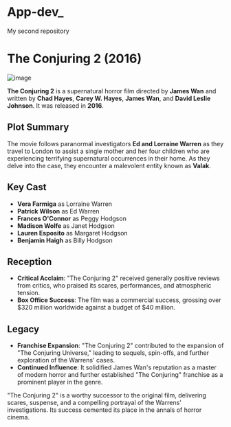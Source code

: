 # App-dev_
My second repository
# The Conjuring 2 (2016)

![image](https://github.com/Angineli/App-dev_/assets/169481997/01a0d77e-7da5-4072-94ee-9b9cf4fb1f21)

**The Conjuring 2** is a supernatural horror film directed by **James Wan** and written by **Chad Hayes**, **Carey W. Hayes**, **James Wan**, and **David Leslie Johnson**. It was released in **2016**.

## Plot Summary
The movie follows paranormal investigators **Ed and Lorraine Warren** as they travel to London to assist a single mother and her four children who are experiencing terrifying supernatural occurrences in their home. As they delve into the case, they encounter a malevolent entity known as **Valak**.

## Key Cast
- **Vera Farmiga** as Lorraine Warren
- **Patrick Wilson** as Ed Warren
- **Frances O'Connor** as Peggy Hodgson
- **Madison Wolfe** as Janet Hodgson
- **Lauren Esposito** as Margaret Hodgson
- **Benjamin Haigh** as Billy Hodgson

## Reception
- **Critical Acclaim**: "The Conjuring 2" received generally positive reviews from critics, who praised its scares, performances, and atmospheric tension.
- **Box Office Success**: The film was a commercial success, grossing over $320 million worldwide against a budget of $40 million.

## Legacy
- **Franchise Expansion**: "The Conjuring 2" contributed to the expansion of "The Conjuring Universe," leading to sequels, spin-offs, and further exploration of the Warrens' cases.
- **Continued Influence**: It solidified James Wan's reputation as a master of modern horror and further established "The Conjuring" franchise as a prominent player in the genre.

"The Conjuring 2" is a worthy successor to the original film, delivering scares, suspense, and a compelling portrayal of the Warrens' investigations. Its success cemented its place in the annals of horror cinema.
